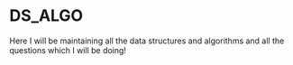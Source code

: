 # DS_ALGO

Here I will be maintaining all the data structures and algorithms 
and all the questions which I will be doing!
